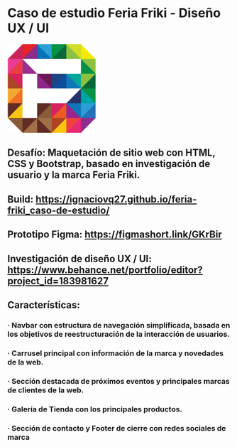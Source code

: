 
# Caso de estudio Feria Friki - Diseño UX / UI

<img src="assets/img/logo-footer.png" alt="Descripción de la imagen" width="200" height="200">


## Desafío: Maquetación de sitio web con HTML, CSS y Bootstrap, basado en investigación de usuario y la marca Feria Friki.
## Build: https://ignaciovq27.github.io/feria-friki_caso-de-estudio/
## Prototipo Figma: https://figmashort.link/GKrBir
## Investigación de diseño UX / UI: https://www.behance.net/portfolio/editor?project_id=183981627 
## Características:
### · Navbar con estructura de navegación simplificada, basada en los objetivos de reestructuración de la interacción de usuarios.
### · Carrusel principal con información de la marca y novedades de la web.
### · Sección destacada de próximos eventos y principales marcas de clientes de la web.
### · Galería de Tienda con los principales productos.
### · Sección de contacto y Footer de cierre con redes sociales de marca
